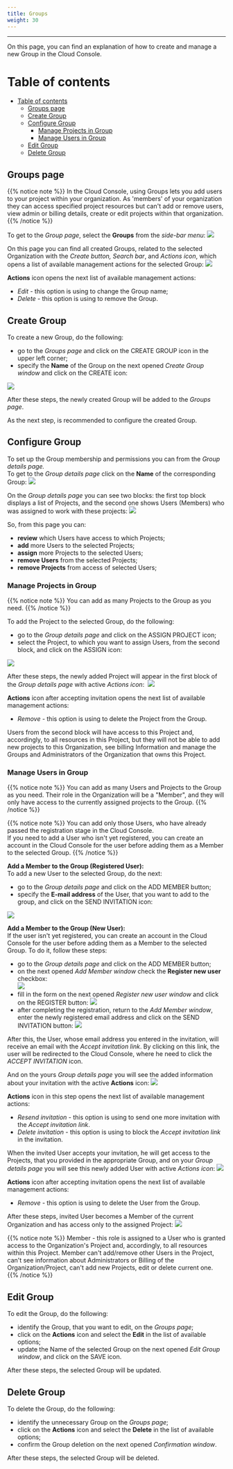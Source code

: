 ```yaml
---
title: Groups
weight: 30
---
```

___
On this page, you can find an explanation of how to create and manage a new Group in the Cloud Console.

# Table of contents
- [Table of contents](#table-of-contents)
  - [Groups page](#groups-page)
  - [Create Group](#create-group)
  - [Configure Group](#configure-group)
    - [Manage Projects in Group](#manage-projects-in-group)
    - [Manage Users in Group](#manage-users-in-group)
  - [Edit Group](#edit-group)
  - [Delete Group](#delete-group)

## Groups page

{{% notice note %}}
In the Cloud Console, using Groups lets you add users to your project within your organization. As 'members' of your organization they can access specified project resources but can't add or remove users, view admin or billing details, create or edit projects within that organization.
{{% /notice %}}  

To get to the *Group page*, select the **Groups** from the *side-bar menu*:
![](../../assets/images/groups/1.png?width=15pc&classes=border,shadow) 

On this page you can find all created Groups, related to the selected Organization with the *Create button, Search bar*, and *Actions icon*, which opens a list of available management actions for the selected Group:
![](../../assets/images/groups/0.png?width=50pc&classes=border,shadow)  

**Actions** icon opens the next list of available management actions:
- *Edit* - this option is using to change the Group name;
- *Delete* - this option is using to remove the Group.

## Create Group
To create a new Group, do the following:
- go to the *Groups page* and click on the CREATE GROUP icon in the upper left corner;
- specify the **Name** of the Group on the next opened *Create Group window* and click on the CREATE icon:

![](../../assets/images/groups/2.png?width=35pc&classes=border,shadow) 

After these steps, the newly created Group will be added to the *Groups page*.  

As the next step, is recommended to configure the created Group.

## Configure Group
To set up the Group membership and permissions you can from the *Group details page.*  
To get to the *Group details page* click on the **Name** of the corresponding Group:
![](../../assets/images/groups/3.png?width=50pc&classes=border,shadow) 

On the *Group details page* you can see two blocks: the first top block displays a list of Projects, and the second one shows Users (Members) who was assigned to work with these projects:
![](../../assets/images/groups/4.png?width=50pc&classes=border,shadow) 

So, from this page you can:
- **review** which Users have access to which Projects;
- **add** more Users to the selected Projects;
- **assign** more Projects to the selected Users;
- **remove Users** from the selected Projects;
- **remove Projects** from access of selected Users;

### Manage Projects in Group

{{% notice note %}}
You can add as many Projects to the Group as you need.
{{% /notice %}}

To add the Project to the selected Group, do the following:
- go to the *Group details page* and click on the ASSIGN PROJECT icon;
- select the Project, to which you want to assign Users, from the second block, and click on the ASSIGN icon:

![](../../assets/images/groups/8.png?width=35pc&classes=border,shadow)

After these steps, the newly added Project will appear in the first block of the *Group details page* with active *Actions icon*: 
![](../../assets/images/groups/9.png?width=50pc&classes=border,shadow)

**Actions** icon after accepting invitation opens the next list of available management actions:  
- *Remove* - this option is using to delete the Project from the Group.

Users from the second block will have access to this Project and, accordingly, to all resources in this Project, but they will not be able to add new projects to this Organization, see billing Information and manage the Groups and Administrators of the Organization that owns this Project.


### Manage Users in Group

{{% notice note %}}
You can add as many Users and Projects to the Group as you need. Their role in the Organization will be a "Member", and they will only have access to the currently assigned projects to the Group.
{{% /notice %}}

{{% notice note %}}
You can add only those Users, who have already passed the registration stage in the Cloud Console.  
If you need to add a User who isn't yet registered, you can create an account in the Cloud Console for the user before adding them as a Member to the selected Group.
{{% /notice %}}   

**Add a Member to the Group (Registered User):**   
To add a new User to the selected Group, do the next:
- go to the *Group details page* and click on the ADD MEMBER button;
- specify the **E-mail address** of the User, that you want to add to the group, and click on the SEND INVITATION icon:

![](../../assets/images/groups/5.png?width=35pc&classes=border,shadow) 

**Add a Member to the Group (New User):**   
If the user isn't yet registered, you can create an account in the Cloud Console for the user before adding them as a Member to the selected Group. To do it, follow these steps:  
- go to the *Group details page* and click on the ADD MEMBER button;
- on  the next opened *Add Member window* check the **Register new user** checkbox:  
![](../../assets/images/groups/14.png?width=35pc&classes=border,shadow)  
- fill in the form on the next opened *Register new user window* and click on the REGISTER button:
![](../../assets/images/groups/13.png?width=35pc&classes=border,shadow)  
- after completing the registration, return to the *Add Member window*, enter the newly registered email address and click on the SEND INVITATION button: 
![](../../assets/images/groups/12.png?width=35pc&classes=border,shadow)  
 

After this, the User, whose email address you entered in the invitation, will receive an email with the *Accept invitation link*. By clicking on this link, the user will be redirected to the Cloud Console, where he need to click the *ACCEPT INVITATION* icon.      

And on the yours *Group details page* you will see the added information about your invitation with the active **Actions** icon:
![](../../assets/images/groups/6.png?width=50pc&classes=border,shadow)

**Actions** icon in this step opens the next list of available management actions:  
- *Resend invitation* - this option is using to send one more invitation with the *Accept invitation link*.
- *Delete invitation* - this option is using to block the *Accept invitation link* in the invitation.

When the invited User accepts your invitation, he will get access to the Projects, that you provided in the appropriate Group, and on your *Group details page* you will see this newly added User with active *Actions icon*:
![](../../assets/images/groups/7.png?width=50pc&classes=border,shadow) 

**Actions** icon after accepting invitation opens the next list of available management actions:  
- *Remove* - this option is using to delete the User from the Group.

After these steps, invited User becomes a Member of the current Organization and has access only to the assigned Project:
![](../../assets/images/groups/11.png?width=50pc&classes=border,shadow) 

{{% notice note %}}
Member - this role is assigned to a User who is granted access to the Organization's Project and, accordingly, to all resources within this Project. Member can't add/remove other Users in the Project, can't see information about Administrators or Billing of the Organization/Project, can't add new Projects, edit or delete current one. 
{{% /notice %}}  

## Edit Group
To edit the Group, do the following:
- identify the Group, that you want to edit, on the *Groups page*;
- click on the **Actions** icon and select the **Edit** in the list of available options;
- update the Name of the selected Group on the next opened *Edit Group window*,  and click on the SAVE icon.

After these steps, the selected Group will be updated.

## Delete Group
To delete the Group, do the following:
- identify the unnecessary Group on the *Groups page*;
- click on the **Actions** icon and select the **Delete** in the list of available options;
- confirm the Group deletion on the next opened *Confirmation window*.

After these steps, the selected Group will be deleted.


